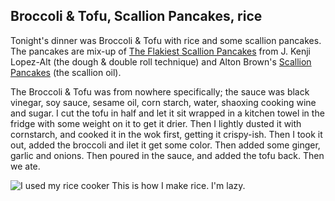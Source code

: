 ## Broccoli & Tofu, Scallion Pancakes, rice

Tonight's dinner was Broccoli & Tofu with rice and some scallion pancakes. The pancakes are mix-up of [The Flakiest Scallion Pancakes](https://www.seriouseats.com/recipes/2011/04/extra-flaky-scallion-pancakes-recipe.html) from J. Kenji Lopez-Alt (the dough & double roll technique) and Alton Brown's [Scallion Pancakes](https://altonbrown.com/recipes/scallion-pancakes/) (the scallion oil).

The Broccoli & Tofu was from nowhere specifically; the sauce was black vinegar, soy sauce, sesame oil, corn starch, water, shaoxing cooking wine and sugar. I cut the tofu in half and let it sit wrapped in a kitchen towel in the fridge with some weight on it to get it drier. Then I lightly dusted it with cornstarch, and cooked it in the wok first, getting it crispy-ish.  Then I took it out, added the broccoli and ilet it get some color. Then added some ginger, garlic and onions.  Then poured in the sauce, and added the tofu back.  Then we ate.

![I used my rice cooker](rice-cooker.jpg)
This is how I make rice. I'm lazy.
